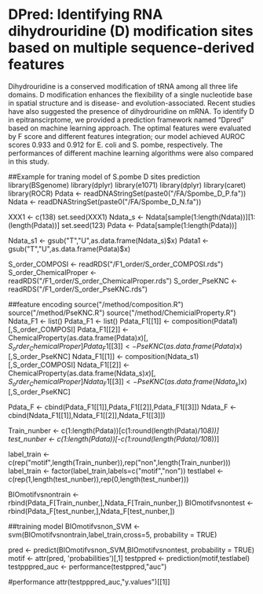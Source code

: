 # DPred: Identifying RNA dihydrouridine (D) modification sites based on multiple sequence-derived features 
Dihydrouridine is a conserved modification of tRNA among all three life domains. D modification enhances the flexibility of a single nucleotide base in spatial structure and is disease- and evolution-associated. Recent studies have also suggested the presence of dihydrouridine on mRNA. To identify D in epitranscirptome, we provided a prediction framework named “Dpred” based on machine learning approach. The optimal features were evaluated by F score and different features integration; our model achieved AUROC scores 0.933 and 0.912 for E. coli and S. pombe, respectively. The performances of different machine learning algorithms were also compared in this study. 

##Example for traning model of S.pombe D sites prediction
library(BSgenome)
library(dplyr)
library(e1071)
library(dplyr)
library(caret)
library(ROCR)
Pdata <- readDNAStringSet(paste0("/FA/Spombe_D_P.fa"))
Ndata <- readDNAStringSet(paste0("/FA/Spombe_D_N.fa"))

XXX1 <- c(138)
set.seed(XXX1)
Ndata_s <- Ndata[sample(1:length(Ndata))][1:(length(Pdata))]
set.seed(123)
Pdata <- Pdata[sample(1:length(Pdata))]

Ndata_s1 <- gsub("T","U",as.data.frame(Ndata_s)$x)
Pdata1 <- gsub("T","U",as.data.frame(Pdata)$x)

S_order_COMPOSI <- readRDS("/F1_order/S_order_COMPOSI.rds")
S_order_ChemicalProper <- readRDS("/F1_order/S_order_ChemicalProper.rds")
S_order_PseKNC <- readRDS("/F1_order/S_order_PseKNC.rds")

##feature encoding
source("/method/composition.R")
source("/method/PseKNC.R")
source("/method/ChemicialProperty.R")
Ndata_F1 <- list()
Pdata_F1 <- list()
Pdata_F1[[1]] <- composition(Pdata1)[,S_order_COMPOSI]
Pdata_F1[[2]] <- ChemicalProperty(as.data.frame(Pdata)$x)[,S_order_ChemicalProper]
Pdata_F1[[3]] <- PseKNC(as.data.frame(Pdata)$x)[,S_order_PseKNC]
Ndata_F1[[1]] <- composition(Ndata_s1)[,S_order_COMPOSI]
Ndata_F1[[2]] <- ChemicalProperty(as.data.frame(Ndata_s)$x)[,S_order_ChemicalProper]
Ndata_F1[[3]] <- PseKNC(as.data.frame(Ndata_s)$x)[,S_order_PseKNC]


Pdata_F <- cbind(Pdata_F1[[1]],Pdata_F1[[2]],Pdata_F1[[3]])
Ndata_F <- cbind(Ndata_F1[[1]],Ndata_F1[[2]],Ndata_F1[[3]])

Train_nunber <- c(1:length(Pdata))[c(1:round(length(Pdata)/10*8))]
test_nunber <- c(1:length(Pdata))[-c(1:round(length(Pdata)/10*8))]


label_train <- c(rep("motif",length(Train_nunber)),rep("non",length(Train_nunber)))
label_train <- factor(label_train,labels=c("motif","non"))
testlabel <- c(rep(1,length(test_nunber)),rep(0,length(test_nunber)))

BIOmotifvsnontrain <- rbind(Pdata_F[Train_nunber,],Ndata_F[Train_nunber,])
BIOmotifvsnontest <- rbind(Pdata_F[test_nunber,],Ndata_F[test_nunber,])

##training model
BIOmotifvsnon_SVM <- svm(BIOmotifvsnontrain,label_train,cross=5, probability = TRUE)

pred <- predict(BIOmotifvsnon_SVM,BIOmotifvsnontest, probability = TRUE)
motif <- attr(pred, 'probabilities')[,1]
testppred <- prediction(motif,testlabel)
testpppred_auc <- performance(testppred,"auc")

#performance
attr(testpppred_auc,"y.values")[[1]]
